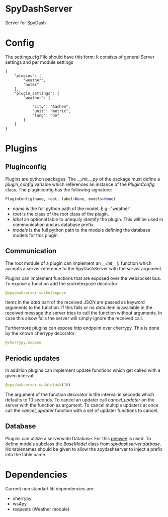 # SpyDashServer
Server for SpyDash

# Config
The settings.cfg File should have this form:
It consists of general Server settings and per module settings

```
{
    "plugins": [
        "weather",
        "notes"
    ],
    "plugin_settings": {
        "weather": {

            "city": "Aachen",
            "unit": "metric",
            "lang": "de"
        }
    }
}

```

# Plugins
## Pluginconfig
Plugins are python packages. The *\_\_init\_\_.py* of the package must define a *plugin_config* variable which references an instance of the *PluginConfig* class.
The pluginconfig has the following signature:
```python
PluginConfig(name, root, label=None, models=None)
```
- *name* is the full python path of the model. E.g.: 'weather'
- *root* is the class of the root class of the plugin.
- *label* an optional lable to unequily identify the plugin. This will be used in communication and as database prefix.
- *models* is the full python path to the module defining the database models for this plugin.

## Communication
The root module of a plugin can implement an *\_\_init\_\_()* function which accepts a server reference to the SpyDashServer with the *server* argument.

Plugins can implement functions that are exposed over the websocket bus. To expose a function add the socketexpose decorator:
```python
@spydashserver.socketexpose
```
Items in the *data* part of the received JSON are passed as keyword arguments to the function.
If this fails or no *data* item is available in the received message the server tries to call the function without arguments.
In case this alsow fails the server will simply ignore the received call.

Furthermore plugins can expose http endpoint over cherrypy. This is done by the known cherrypy decorator:
```python
@cherrypy.expose

```

## Periodic updates

In addition plugins can implement update functions which get called with a given interval:
```python
@spydashserver.updatetask(10)
```
The argument of the function decorator is the interval in seconds which defaults to 10 seconds.
To cancel an updater call *cancel_updater* on the server with the function as argument.
To cancel multiple updaters at once call the *cancel_updater* function with a set of updater functions to cancel.


## Database
Plugins can utilize a serverwide Database. For this [peewee](http://docs.peewee-orm.com/en/latest/) is used.
To define models subclass the *BaseModel* class from *spydashserver.datbase*. No tablenames should be given to allow the
spydashserver to inject a prefix into the table name.

# Dependencies
Current non standart lib dependencies are:
- cherrypy
- ws4py
- requests (Weather module)

